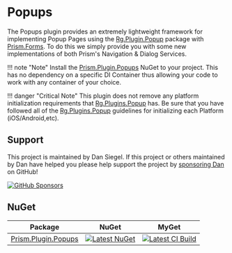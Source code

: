# Popups

The Popups plugin provides an extremely lightweight framework for implementing Popup Pages using the [Rg.Plugin.Popup][1] package with [Prism.Forms][2]. To do this we simply provide you with some new implementations of both Prism's Navigation & Dialog Services.

!!! note "Note"
    Install the [Prism.Plugin.Popups][PluginNuGet] NuGet to your project. This has no dependency on a specific DI Container thus allowing your code to work with any container of your choice.

!!! danger "Critical Note"
    This plugin does not remove any platform initialization requirements that [Rg.Plugins.Popup][1] has. Be sure that you have followed all of the [Rg.Plugins.Popup][1] guidelines for initializing each Platform (iOS/Android,etc).

## Support

This project is maintained by Dan Siegel. If this project or others maintained by Dan have helped you please help support the project by [sponsoring Dan](https://xam.dev/sponsor-prism-popups) on GitHub!

[![GitHub Sponsors](https://github.blog/wp-content/uploads/2019/05/mona-heart-featured.png?fit=600%2C315)](https://xam.dev/sponsor-prism-popups)

## NuGet

| Package | NuGet | MyGet |
|-------|:-----:|:------:|
| [Prism.Plugin.Popups][PluginNuGet] | [![Latest NuGet][PluginNuGetShield]][PluginNuGet] | [![Latest CI Build][PluginMyGetShield]][PluginMyGet] |

[1]: https://github.com/rotorgames/Rg.Plugins.Popup
[2]: https://github.com/PrismLibrary/Prism

[PluginNuGet]: https://www.nuget.org/packages/Prism.Plugin.Popups
[PluginNuGetShield]: https://img.shields.io/nuget/vpre/Prism.Plugin.Popups.svg
[PluginMyGet]: https://www.myget.org/feed/prism-plugins/package/nuget/Prism.Plugin.Popups
[PluginMyGetShield]: https://img.shields.io/myget/prism-plugins/vpre/Prism.Plugin.Popups.svg
